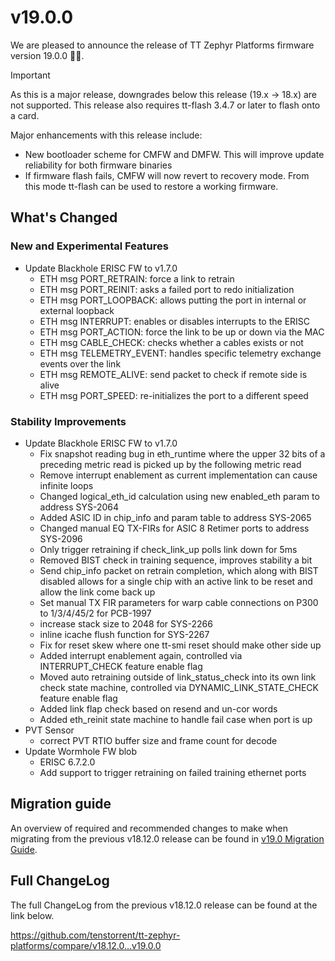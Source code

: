 # v19.0.0

We are pleased to announce the release of TT Zephyr Platforms firmware version 19.0.0 🥳🎉.

> [!IMPORTANT]
> As this is a major release, downgrades below this release (19.x -> 18.x)
> are not supported. This release also requires tt-flash 3.4.7 or later to
> flash onto a card.

Major enhancements with this release include:

- New bootloader scheme for CMFW and DMFW. This will improve update reliability
  for both firmware binaries
- If firmware flash fails, CMFW will now revert to recovery mode. From this mode
  tt-flash can be used to restore a working firmware.

## What's Changed

<!-- Subsections can break down improvements by (area or board) -->
<!-- UL PCIe -->
<!-- UL DDR -->
<!-- UL Ethernet -->
<!-- UL Telemetry -->
<!-- UL Debug / Developer Features -->
<!-- UL Drivers -->
<!-- UL Libraries -->

<!-- Performance Improvements, if applicable -->
### New and Experimental Features

* Update Blackhole ERISC FW to v1.7.0
  * ETH msg PORT_RETRAIN: force a link to retrain
  * ETH msg PORT_REINIT: asks a failed port to redo initialization
  * ETH msg PORT_LOOPBACK: allows putting the port in internal or external loopback
  * ETH msg INTERRUPT: enables or disables interrupts to the ERISC
  * ETH msg PORT_ACTION: force the link to be up or down via the MAC
  * ETH msg CABLE_CHECK: checks whether a cables exists or not
  * ETH msg TELEMETRY_EVENT: handles specific telemetry exchange events over the link
  * ETH msg REMOTE_ALIVE: send packet to check if remote side is alive
  * ETH msg PORT_SPEED: re-initializes the port to a different speed

<!-- External Project Collaboration Efforts, if applicable -->

### Stability Improvements

* Update Blackhole ERISC FW to v1.7.0
  * Fix snapshot reading bug in eth_runtime where the upper 32 bits of a preceding metric read is picked up by the following metric read
  * Remove interrupt enablement as current implementation can cause infinite loops
  * Changed logical_eth_id calculation using new enabled_eth param to address SYS-2064
  * Added ASIC ID in chip_info and param table to address SYS-2065
  * Changed manual EQ TX-FIRs for ASIC 8 Retimer ports to address SYS-2096
  * Only trigger retraining if check_link_up polls link down for 5ms
  * Removed BIST check in training sequence, improves stability a bit
  * Send chip_info packet on retrain completion, which along with BIST disabled allows for a single chip with an active link to be reset and allow the link come back up
  * Set manual TX FIR parameters for warp cable connections on P300 to 1/3/4/45/2 for PCB-1997
  * increase stack size to 2048 for SYS-2266
  * inline icache flush function for SYS-2267
  * Fix for reset skew where one tt-smi reset should make other side up
  * Added interrupt enablement again, controlled via INTERRUPT_CHECK feature enable flag
  * Moved auto retraining outside of link_status_check into its own link check state machine, controlled via DYNAMIC_LINK_STATE_CHECK feature enable flag
  * Added link flap check based on resend and un-cor words
  * Added eth_reinit state machine to handle fail case when port is up
* PVT Sensor
  * correct PVT RTIO buffer size and frame count for decode
* Update Wormhole FW blob
  * ERISC 6.7.2.0
  * Add support to trigger retraining on failed training ethernet ports

<!-- Security vulnerabilities fixed? -->
<!-- API Changes, if applicable -->
<!-- Removed APIs, H3 Deprecated APIs, H3 New APIs, if applicable -->
<!-- New Samples, if applicable -->
<!-- Other Notable Changes, if applicable -->
<!-- New Boards, if applicable -->

## Migration guide

An overview of required and recommended changes to make when migrating from the previous v18.12.0 release can be found in [v19.0 Migration Guide](https://github.com/tenstorrent/tt-zephyr-platforms/tree/main/doc/release/migration-guide-19.0.md).

## Full ChangeLog

The full ChangeLog from the previous v18.12.0 release can be found at the link below.

https://github.com/tenstorrent/tt-zephyr-platforms/compare/v18.12.0...v19.0.0
